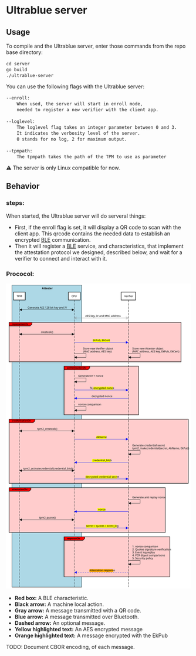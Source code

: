 # Ultrablue server

## Usage

To compile and the Ultrablue server, enter those commands from the repo base directory:
```
cd server
go build
./ultrablue-server
```

You can use the following flags with the Ultrablue server:
```
--enroll:
	When used, the server will start in enroll mode,
	needed to register a new verifier with the client app.

--loglevel:
	The loglevel flag takes an integer parameter between 0 and 3.
	It indicates the verbosity level of the server.
	0 stands for no log, 2 for maximum output.

--tpmpath:
	The tpmpath takes the path of the TPM to use as parameter
```

⚠️ The server is only Linux compatible for now.

## Behavior

### steps:
When started, the Ultrablue server will do serveral things:

- First, if the enroll flag is set, it will display a QR code to scan with the client app. This qrcode contains the needed data to establish an encrypted [BLE](https://en.wikipedia.org/wiki/Bluetooth_Low_Energy) communication.
- Then it will register a [BLE](https://en.wikipedia.org/wiki/Bluetooth_Low_Energy) service, and characteristics, that implement the attestation protocol we designed, described below, and wait for a verifier to connect and interact with it.
### Prococol:

![Attestation protocol, splitted by characteristics](../protocol/characteristics_protocol.svg)

- **Red box:**  A BLE characteristic.
- **Black arrow:**  A machine local action.
- **Gray arrow:** A message transmitted with a QR code.
- **Blue arrow:** A message transmitted over Bluetooth.
- **Dashed arrow:** An optional message.
- **Yellow highlighted text:** An AES encrypted message
- **Orange highlighted text:** A message encrypted with the EkPub

TODO: Document CBOR encoding, of each message.
